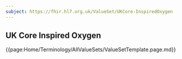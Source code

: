 ```yaml
---
subject: https://fhir.hl7.org.uk/ValueSet/UKCore-InspiredOxygen
---
```

## UK Core Inspired Oxygen

{{page:Home/Terminology/AllValueSets/ValueSetTemplate.page.md}}